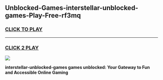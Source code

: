 
## Unblocked-Games-interstellar-unblocked-games-Play-Free-rf3mq
<h3>
<a href="https://premium76.site?title=interstellar-unblocked-games&ref=10A">CLICK TO PLAY</a></h3>
<hr>

<h3>
<a href="https://premium76.site?title=interstellar-unblocked-games&ref=10A">CLICK 2 PLAY</a>
  
</h3>

<a href="https://premium76.site?title=interstellar-unblocked-games&ref=10A"><img src="https://clearcache.store/games.png"></a>


**interstellar-unblocked-games games unblocked: Your Gateway to Fun and Accessible Online Gaming**
